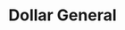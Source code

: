 ---
title: "Dollar General"
url: /pensacola/dollar-general-west-fairfield-drive/
shop: variety store
---